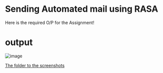 # Sending Automated mail using RASA
Here is the required O/P for the Assignment!

# output
![image](https://github.com/itsashwanianand/Assignment_internship/assets/116836552/82ee4b50-9dc7-4257-b962-5004ddaca283)


[The folder to the screenshots](./Rasa_Projects/install_demo/screenshots/)




